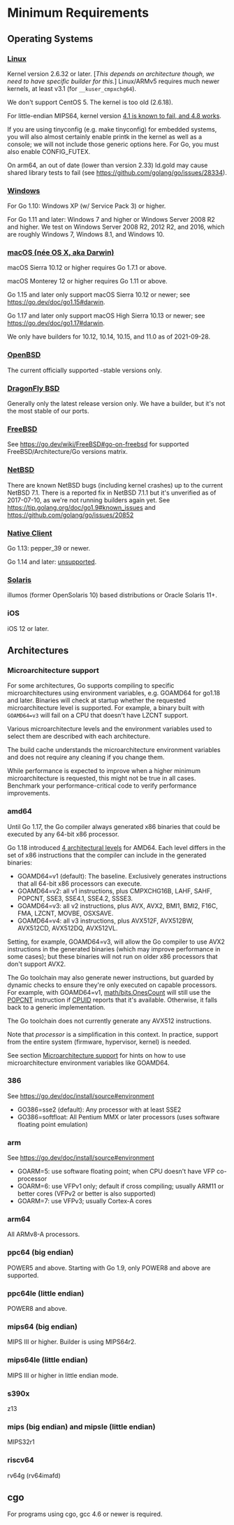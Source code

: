 # Minimum Requirements

## Operating Systems

### [Linux](Linux)

Kernel version 2.6.32 or later. [_This depends on architecture though, we need to have specific builder for this._] Linux/ARMv5 requires much newer kernels, at least v3.1 (for `__kuser_cmpxchg64`).

We don't support CentOS 5. The kernel is too old (2.6.18).

For little-endian MIPS64, kernel version [4.1 is known to fail, and 4.8 works](https://go.dev/issue/16848). 

If you are using tinyconfig (e.g. make tinyconfig) for embedded systems, you will also almost certainly enable printk in the kernel as well as a console; we will not include those generic options here. For Go, you must also enable CONFIG_FUTEX.

On arm64, an out of date (lower than version 2.33) ld.gold may cause shared library tests to fail (see https://github.com/golang/go/issues/28334).

### [Windows](Windows)

For Go 1.10: Windows XP (w/ Service Pack 3) or higher.

For Go 1.11 and later: Windows 7 and higher or Windows Server 2008 R2 and higher. We test on Windows Server 2008 R2, 2012 R2, and 2016, which are roughly Windows 7, Windows 8.1, and Windows 10.

### [macOS (née OS X, aka Darwin)](Darwin)

macOS Sierra 10.12 or higher requires Go 1.7.1 or above.

macOS Monterey 12 or higher requires Go 1.11 or above.

Go 1.15 and later only support macOS Sierra 10.12 or newer; see https://go.dev/doc/go1.15#darwin.

Go 1.17 and later only support macOS High Sierra 10.13 or newer; see https://go.dev/doc/go1.17#darwin.

We only have builders for 10.12, 10.14, 10.15, and 11.0 as of 2021-09-28.

### [OpenBSD](OpenBSD)

The current officially supported -stable versions only.

### [DragonFly BSD](DragonFly-BSD)

Generally only the latest release version only. We have a builder, but it's not the most stable of our ports.

### [FreeBSD](FreeBSD)

See https://go.dev/wiki/FreeBSD#go-on-freebsd for supported FreeBSD/Architecture/Go versions matrix.

### [NetBSD](NetBSD)

There are known NetBSD bugs (including kernel crashes) up to the current NetBSD 7.1. There is a reported fix in NetBSD 7.1.1 but it's unverified as of 2017-07-10, as we're not running builders again yet.  See https://tip.golang.org/doc/go1.9#known_issues and https://github.com/golang/go/issues/20852

### [Native Client](NativeClient)

Go 1.13: pepper_39 or newer.

Go 1.14 and later: [unsupported](https://go.dev/doc/go1.14#nacl).

### [Solaris](Solaris)

illumos (former OpenSolaris 10) based distributions or Oracle Solaris 11+.

### iOS

iOS 12 or later.

## Architectures

### Microarchitecture support

For some architectures, Go supports compiling to specific microarchitectures using environment variables, e.g. GOAMD64 for go1.18 and later. Binaries will check at startup whether the requested microarchitecture level is supported. For example, a binary built with `GOAMD64=v3` will fail on a CPU that doesn't have LZCNT support.

Various microarchitecture levels and the environment variables used to select them are described with each architecture.

The build cache understands the microarchitecture environment variables and does not require any cleaning if you change them.

While performance is expected to improve when a higher minimum microarchitecture is requested, this might not be true in all cases. Benchmark your performance-critical code to verify performance improvements.

### amd64

Until Go 1.17, the Go compiler always generated x86 binaries that could be executed by any 64-bit x86 processor.

Go 1.18 introduced [4 architectural levels](https://en.wikipedia.org/wiki/X86-64#Microarchitecture_levels) for AMD64.
Each level differs in the set of x86 instructions that the compiler can include in the generated binaries:

* GOAMD64=v1 (default): The baseline. Exclusively generates instructions that all 64-bit x86 processors can execute.
* GOAMD64=v2: all v1 instructions, plus CMPXCHG16B, LAHF, SAHF, POPCNT, SSE3, SSE4.1, SSE4.2, SSSE3.
* GOAMD64=v3: all v2 instructions, plus AVX, AVX2, BMI1, BMI2, F16C, FMA, LZCNT, MOVBE, OSXSAVE.
* GOAMD64=v4: all v3 instructions, plus AVX512F, AVX512BW, AVX512CD, AVX512DQ, AVX512VL.

Setting, for example, GOAMD64=v3, will allow the Go compiler to use AVX2 instructions in the generated binaries (which may improve performance in some cases); but these binaries will not run on older x86 processors that don't support AVX2.

The Go toolchain may also generate newer instructions, but guarded by dynamic checks to ensure they're only executed on capable processors. For example, with GOAMD64=v1, [math/bits.OnesCount](https://pkg.go.dev/math/bits#OnesCount) will still use the [POPCNT](https://www.felixcloutier.com/x86/popcnt) instruction if [CPUID](https://www.felixcloutier.com/x86/cpuid) reports that it's available. Otherwise, it falls back to a generic implementation.

The Go toolchain does not currently generate any AVX512 instructions.

Note that *processor* is a simplification in this context. In practice, support from the entire system (firmware, hypervisor, kernel) is needed.

See section [Microarchitecture support](#microarchitecture-support) for hints on how to use microarchitecture environment variables like GOAMD64.

### 386

See https://go.dev/doc/install/source#environment

* GO386=sse2 (default): Any processor with at least SSE2
* GO386=softfloat: All Pentium MMX or later processors (uses software floating point emulation)

### arm

See https://go.dev/doc/install/source#environment

* GOARM=5: use software floating point; when CPU doesn't have VFP co-processor
* GOARM=6: use VFPv1 only; default if cross compiling; usually ARM11 or better cores (VFPv2 or better is also supported)
* GOARM=7: use VFPv3; usually Cortex-A cores

### arm64

All ARMv8-A processors.

### ppc64 (big endian)

POWER5 and above.
Starting with Go 1.9, only POWER8 and above are supported.

### ppc64le (little endian)

POWER8 and above.

### mips64 (big endian)

MIPS III or higher. Builder is using MIPS64r2.

### mips64le (little endian)

MIPS III or higher in little endian mode.

### s390x

z13

### mips (big endian) and mipsle (little endian)

MIPS32r1

### riscv64

rv64g (rv64imafd)

## cgo

For programs using cgo, gcc 4.6 or newer is required.